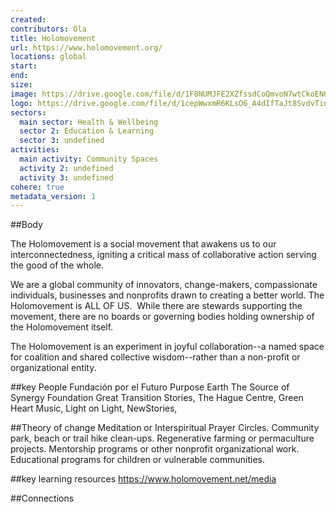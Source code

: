 ```yaml
---
created:
contributors: Ola
title: Holomovement
url: https://www.holomovement.org/
locations: global
start: 
end: 
size: 
image: https://drive.google.com/file/d/1F8NUMJFE2XZfssdCoQmvoN7wtCkoEN6C/view?usp=drive_link
logo: https://drive.google.com/file/d/1cepWwxmR6KLsO6_A4dIfTaJt8SvdvTin/view?usp=drive_link
sectors:
  main sector: Health & Wellbeing
  sector 2: Education & Learning
  sector 3: undefined
activities: 
  main activity: Community Spaces
  activity 2: undefined
  activity 3: undefined
cohere: true
metadata_version: 1
---
```



##Body

The Holomovement is a social movement that awakens us to our interconnectedness, igniting a critical mass of collaborative action serving the good of the whole. 

We are a global community of innovators, change-makers, compassionate individuals, businesses and nonprofits drawn to creating a better world. The Holomovement is ALL OF US.
‍
While there are stewards supporting the movement, there are no boards or governing bodies holding ownership of the Holomovement itself. 

The Holomovement is an experiment in joyful collaboration--a named space for coalition and shared collective wisdom--rather than a non-profit or organizational entity. 


##key People
Fundación por el Futuro
Purpose Earth
The Source of Synergy Foundation
Great Transition Stories, 
The Hague Centre, 
Green Heart Music, 
Light on Light, 
NewStories,

##Theory of change
Meditation or Interspiritual Prayer Circles.
Community park, beach or trail hike clean-ups.
Regenerative farming or permaculture projects.
Mentorship programs or other nonprofit organizational work.
Educational programs for children or vulnerable communities.

##key learning resources
https://www.holomovement.net/media

##Connections


